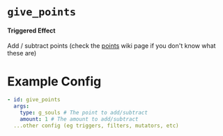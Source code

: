 # `give_points`
#### Triggered Effect

Add / subtract points (check the [points](https://plugins.auxilor.io/effects/points) wiki page if you don't know what these are)

# Example Config
```yaml
- id: give_points
  args:
    type: g_souls # The point to add/subtract
    amount: 1 # The amount to add/subtract
  ...other config (eg triggers, filters, mutators, etc)
```